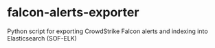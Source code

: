 # falcon-alerts-exporter
Python script for exporting CrowdStrike Falcon alerts and indexing into Elasticsearch (SOF-ELK)
